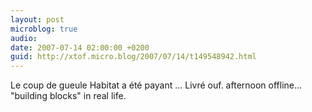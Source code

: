 ```yaml
---
layout: post
microblog: true
audio: 
date: 2007-07-14 02:00:00 +0200
guid: http://xtof.micro.blog/2007/07/14/t149548942.html
---
```

Le coup de gueule Habitat a été payant  ... Livré  ouf. afternoon offline... "building blocks" in real life.
